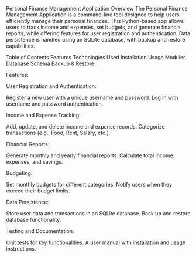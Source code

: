 Personal Finance Management Application
Overview
The Personal Finance Management Application is a command-line tool designed to help users efficiently manage their personal finances. This Python-based app allows users to track income and expenses, set budgets, and generate financial reports, while offering features for user registration and authentication. Data persistence is handled using an SQLite database, with backup and restore capabilities.

Table of Contents
Features
Technologies Used
Installation
Usage
Modules
Database Schema
Backup & Restore

Features:

User Registration and Authentication:

Register a new user with a unique username and password.
Log in with username and password authentication.


Income and Expense Tracking:

Add, update, and delete income and expense records.
Categorize transactions (e.g., Food, Rent, Salary, etc.).


Financial Reports:

Generate monthly and yearly financial reports.
Calculate total income, expenses, and savings.


Budgeting:

Set monthly budgets for different categories.
Notify users when they exceed their budget limits.


Data Persistence:

Store user data and transactions in an SQLite database.
Back up and restore database functionality.


Testing and Documentation:

Unit tests for key functionalities.
A user manual with installation and usage instructions.